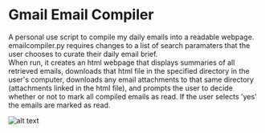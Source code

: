 # Gmail Email Compiler

A personal use script to compile my daily emails into a readable webpage.  
emailcompiler.py requires changes to a list of search paramaters that the user chooses to curate their daily email brief.  
When run, it creates an html webpage that displays summaries of all retrieved emails, downloads that html file in the specified directory in the user's computer, downloads any email attachments to that same directory (attachments linked in the html file), and prompts the user to decide whether or not to mark all compiled emails as read. 
If the user selects 'yes' the emails are marked as read. 

![alt text](https://github.com/williamshammond/python-gmail-compiler/images/webpagenostyling.jpg)
